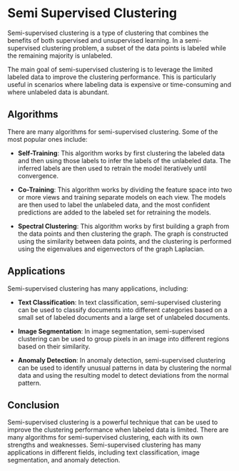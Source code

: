 # Semi Supervised Clustering

Semi-supervised clustering is a type of clustering that combines the benefits of both supervised and unsupervised learning. In a semi-supervised clustering problem, a subset of the data points is labeled while the remaining majority is unlabeled. 

The main goal of semi-supervised clustering is to leverage the limited labeled data to improve the clustering performance. This is particularly useful in scenarios where labeling data is expensive or time-consuming and where unlabeled data is abundant. 

## Algorithms

There are many algorithms for semi-supervised clustering. Some of the most popular ones include:

- **Self-Training**: This algorithm works by first clustering the labeled data and then using those labels to infer the labels of the unlabeled data. The inferred labels are then used to retrain the model iteratively until convergence.

- **Co-Training**: This algorithm works by dividing the feature space into two or more views and training separate models on each view. The models are then used to label the unlabeled data, and the most confident predictions are added to the labeled set for retraining the models.

- **Spectral Clustering**: This algorithm works by first building a graph from the data points and then clustering the graph. The graph is constructed using the similarity between data points, and the clustering is performed using the eigenvalues and eigenvectors of the graph Laplacian.

## Applications

Semi-supervised clustering has many applications, including:

- **Text Classification**: In text classification, semi-supervised clustering can be used to classify documents into different categories based on a small set of labeled documents and a large set of unlabeled documents.

- **Image Segmentation**: In image segmentation, semi-supervised clustering can be used to group pixels in an image into different regions based on their similarity.

- **Anomaly Detection**: In anomaly detection, semi-supervised clustering can be used to identify unusual patterns in data by clustering the normal data and using the resulting model to detect deviations from the normal pattern.

## Conclusion

Semi-supervised clustering is a powerful technique that can be used to improve the clustering performance when labeled data is limited. There are many algorithms for semi-supervised clustering, each with its own strengths and weaknesses. Semi-supervised clustering has many applications in different fields, including text classification, image segmentation, and anomaly detection.
